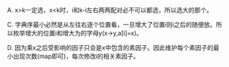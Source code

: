 A. x>k一定选，x<k时，i和k-i左右两两配对必不可以都选，所以选大的那个。

C. 字典序最小必然是从左往右逐个位置看，一旦增大了位置i则i之后的随便放。所以枚举增大的位置i和增大为的字母y(x->y,a[i]=x)。

D. 因为乘x之后受影响的因子只会是x中包含的素因子。因此维护每个素因子的最小出现次数(map即可)，每次修改i的相关素因子。
